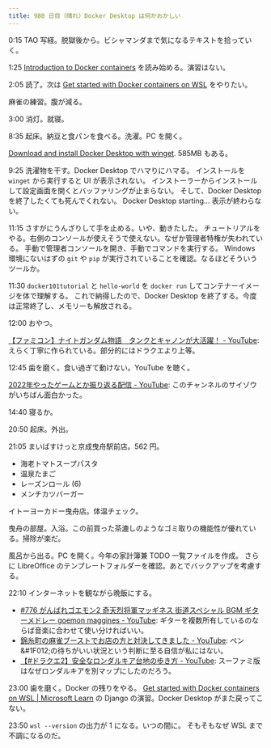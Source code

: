 ```yaml
---
title: 980 日目（晴れ）Docker Desktop は何かおかしい
---
```


0:15 TAO 写経。脱獄後から。ビシャマンダまで気になるテキストを拾っていく。

1:25 [Introduction to Docker containers](https://learn.microsoft.com/en-us/training/modules/intro-to-docker-containers/)
を読み始める。演習はない。

2:05 読了。次は [Get started with Docker containers on WSL](https://learn.microsoft.com/en-us/windows/wsl/tutorials/wsl-containers)
をやりたい。

麻雀の練習。腹が減る。

3:00 消灯。就寝。

8:35 起床。納豆と食パンを食べる。洗濯。PC を開く。

[Download and install Docker Desktop with winget](https://winget.run/pkg/Docker/DockerDesktop).
585MB もある。

9:25 洗濯物を干す。Docker Desktop でハマりにハマる。
インストールを `winget` から実行すると UI が表示されない。
インストーラーからインストールして設定画面を開くとバッファリングが止まらない。
そして、Docker Desktop を終了したくても死んでくれない。
Docker Desktop starting... 表示が終わらない。

11:15 さすがにうんざりして手を止める。いや、動きたした。
チュートリアルをやる。右側のコンソールが使えそうで使えない。なぜか管理者特権が失われている。
手動で管理者コンソールを開き、手動でコマンドを実行する。
Windows 環境にないはずの `git` や `pip` が実行されていることを確認。なるほどそういうツールか。

11:30 `docker101tutorial` と `hello-world` を `docker run` してコンテナーイメージを体で理解する。
これで納得したので、Docker Desktop を終了する。今度は正常終了し、メモリーも解放される。

12:00 おやつ。

[【ファミコン】ナイトガンダム物語　タンクとキャノンが大活躍！ - YouTube](https://www.youtube.com/watch?v=_JrQjt33k2E):
えらく丁寧に作られている。部分的にはドラクエより上等。

12:45 歯を磨く。食い過ぎて動けない。YouTube を聴く。

[2022年やったゲームとか振り返る配信 - YouTube](https://www.youtube.com/watch?v=G_ZCmezD0x0):
このチャンネルのサイゾウがいちばん面白かった。

14:40 寝るか。

20:50 起床。外出。

21:05 まいばすけっと京成曳舟駅前店。562 円。

* 海老トマトスープパスタ
* 温泉たまご
* レーズンロール (6)
* メンチカツバーガー

イトーヨーカドー曳舟店。体温チェック。

曳舟の部屋。入浴。この前買った茶漉しのようなゴミ取りの機能性が優れている。掃除が楽だ。

風呂から出る。PC を開く。今年の家計簿兼 TODO 一覧ファイルを作成。
さらに LibreOffice のテンプレートフォルダーを確認。あとでバックアップを考慮する。

22:10 インターネットを観ながら晩飯にする。

* [&#x23;776 がんばれゴエモン2 奇天烈将軍マッギネス 街道スペシャル BGM ギターメドレー goemon maggines - YouTube](https://www.youtube.com/watch?v=AVD5_VYvUcM):
  ギターを複数所有しているのならば音楽に合わせて使い分ければいい。
* [錦糸町の麻雀ブーストでお店の方と対決してきました - YouTube](https://www.youtube.com/watch?v=3q5yLt12a6Q):
  ペン&#1F012;の待ちがいい状況という判断に至る自信が私にはない。
* [【&#x23;ドラクエ2】安全なロンダルキア台地の歩き方 - YouTube](https://www.youtube.com/watch?v=WHCwXVfhYRU):
  スーファミ版はなぜロンダルキアを別マップにしたのだろう。

23:00 歯を磨く。Docker の残りをやる。
[Get started with Docker containers on WSL &#x7c; Microsoft Learn](https://learn.microsoft.com/en-us/windows/wsl/tutorials/wsl-containers)
の Django の演習。Docker Desktop がまた戻ってこない。

23:50 `wsl --version` の出力が 1 になる。いつの間に。
そもそもなぜ WSL まで不調になるのだ。
